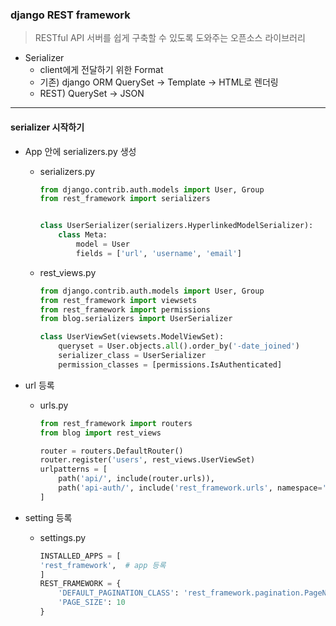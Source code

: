 ### django REST framework

> RESTful API 서버를 쉽게 구축할 수 있도록 도와주는 오픈소스 라이브러리



- Serializer
  - client에게 전달하기 위한 Format
  - 기존) django ORM QuerySet -> Template -> HTML로 렌더링
  -  REST) QuerySet -> JSON



---



#### serializer 시작하기



- App 안에 serializers.py 생성

  - serializers.py

    ```python
    from django.contrib.auth.models import User, Group
    from rest_framework import serializers
    
    
    class UserSerializer(serializers.HyperlinkedModelSerializer):
        class Meta:
            model = User
            fields = ['url', 'username', 'email']
    ```

    

  - rest_views.py

    ```python
    from django.contrib.auth.models import User, Group
    from rest_framework import viewsets
    from rest_framework import permissions
    from blog.serializers import UserSerializer
    
    class UserViewSet(viewsets.ModelViewSet):
        queryset = User.objects.all().order_by('-date_joined')
        serializer_class = UserSerializer
        permission_classes = [permissions.IsAuthenticated]
    ```

    

- url 등록

  - urls.py

    ```python
    from rest_framework import routers
    from blog import rest_views
    
    router = routers.DefaultRouter()
    router.register('users', rest_views.UserViewSet)
    urlpatterns = [
        path('api/', include(router.urls)),
        path('api-auth/', include('rest_framework.urls', namespace='rest_framework'))
    ]
    
    ```



- setting 등록

  - settings.py

    ```python
    INSTALLED_APPS = [
    'rest_framework',  # app 등록
    ]
    REST_FRAMEWORK = {
        'DEFAULT_PAGINATION_CLASS': 'rest_framework.pagination.PageNumberPagination',
        'PAGE_SIZE': 10 
    }
    ```

    